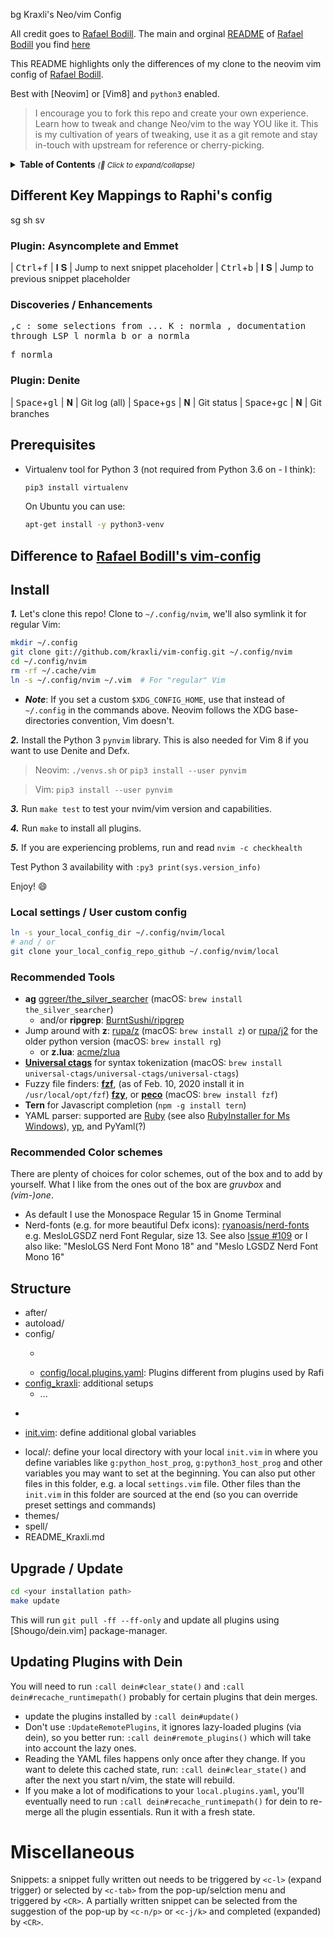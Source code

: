 bg Kraxli's Neo/vim Config

All credit goes to [Rafael Bodill](https://github.com/rafi/vim-config). The main and orginal [README](./README_Rafi.md) of  [Rafael Bodill](https://github.com/rafi/vim-config) you find [here](./README_Rafi.md)

This README highlights only the differences of my clone to the neovim vim config of [Rafael Bodill](https://github.com/rafi/vim-config).


Best with [Neovim] or [Vim8] and `python3` enabled.

> I encourage you to fork this repo and create your own experience.
> Learn how to tweak and change Neo/vim to the way YOU like it.
> This is my cultivation of years of tweaking, use it as a git remote
> and stay in-touch with upstream for reference or cherry-picking.

<details>
  <summary>
    <strong>Table of Contents</strong>
    <small><i>(🔎 Click to expand/collapse)</i></small>
  </summary>

<!-- vim-markdown-toc GFM -->

* [Difference to Rafael Bodill's vim-config](#difference-to-rafael-bodills-vim-config)
* [Install](#install)

<!-- vim-markdown-toc -->
</details>

## Different Key Mappings to Raphi's config
sg
sh
sv

### Plugin: Asyncomplete and Emmet
| <kbd>Ctrl</kbd>+<kbd>f</kbd> | 𝐈 𝐒 | Jump to next snippet placeholder
| <kbd>Ctrl</kbd>+<kbd>b</kbd> | 𝐈 𝐒 | Jump to previous snippet placeholder

### Discoveries / Enhancements
<kbd>,<kbd>c<kbd> : some selections from ...
<kbd>K<kbd> : <kbd>normla<kbd> , documentation through LSP
<kbd><space>l <kbd>normla<kbd>
<kbd><space>b or <space>a <kbd>normla<kbd>

<kbd><space>f <kbd>normla<kbd>

### Plugin: Denite
| <kbd>Space</kbd>+<kbd>gl</kbd> | 𝐍 | Git log (all)
| <kbd>Space</kbd>+<kbd>gs</kbd> | 𝐍 | Git status
| <kbd>Space</kbd>+<kbd>gc</kbd> | 𝐍 | Git branches

## Prerequisites

* Virtualenv tool for Python 3 (not required from Python 3.6 on - I think):
  ```bash
  pip3 install virtualenv
  ```
  On Ubuntu you can use:
  ```bash
  apt-get install -y python3-venv
  ```

## Difference to [Rafael Bodill's vim-config](https://github.com/rafi/vim-config)
## Install


**_1._** Let's clone this repo! Clone to `~/.config/nvim`,
we'll also symlink it for regular Vim:

```bash
mkdir ~/.config
git clone git://github.com/kraxli/vim-config.git ~/.config/nvim
cd ~/.config/nvim
rm -rf ~/.cache/vim
ln -s ~/.config/nvim ~/.vim  # For "regular" Vim
```

* _**Note**_: If you set a custom `$XDG_CONFIG_HOME`,
  use that instead of `~/.config` in the commands above.
  Neovim follows the XDG base-directories convention, Vim doesn't.

**_2._** Install the Python 3 `pynvim` library. This is also needed for Vim 8
if you want to use Denite and Defx.

> Neovim: `./venvs.sh` or `pip3 install --user pynvim`

> Vim: `pip3 install --user pynvim`

**_3._** Run `make test` to test your nvim/vim version and capabilities.

**_4._** Run `make` to install all plugins.

**_5._** If you are experiencing problems, run and read `nvim -c checkhealth`

Test Python 3 availability with `:py3 print(sys.version_info)`

Enjoy! :smile:

### Local settings / User custom config

```bash
ln -s your_local_config_dir ~/.config/nvim/local
# and / or
git clone your_local_config_repo_github ~/.config/nvim/local
```

### Recommended Tools

* **ag** [ggreer/the_silver_searcher](https://github.com/ggreer/the_silver_searcher)
  (macOS: `brew install the_silver_searcher`)
  * and/or **ripgrep**: [BurntSushi/ripgrep](https://github.com/BurntSushi/ripgrep)
* Jump around with **z**: [rupa/z](https://github.com/rupa/z) (macOS: `brew install z`)
  or [rupa/j2](https://github.com/rupa/j2) for the older python version
  (macOS: `brew install rg`)
  * or **z.lua**: [acme/zlua](https://github.com/skywind3000/z.lua)
* **[Universal ctags](https://ctags.io/)** for syntax tokenization
  (macOS: `brew install universal-ctags/universal-ctags/universal-ctags`)
* Fuzzy file finders:
  **[fzf](https://github.com/junegunn/fzf)**, (as of Feb. 10, 2020 install it in `/usr/local/opt/fzf`)
  **[fzy](https://github.com/jhawthorn/fzy)**, or
  **[peco](https://github.com/peco/peco)**
  (macOS: `brew install fzf`)
* **Tern** for Javascript completion (`npm -g install tern`)
* YAML parser: supported are [Ruby](https://www.ruby-lang.org/en/) (see also [RubyInstaller for Ms Windows](https://rubyinstaller.org/downloads/)), [yp](https://github.com/mikefarah/yq), and PyYaml(?)

### Recommended Color schemes
There are plenty of choices for color schemes, out of the box and to add by yourself. What I like from the ones out of the box are *gruvbox* and _(vim-)one_.

* As default I use the Monospace Regular 15 in Gnome Terminal
* Nerd-fonts (e.g. for more beautiful Defx icons): [ryanoasis/nerd-fonts](https://github.com/ryanoasis/nerd-fonts)
  e.g. MesloLGSDZ nerd Font Regular,  size 13. See also [Issue #109](https://github.com/rafi/vim-config/issues/109) or I also like: "MesloLGS Nerd Font Mono 18" and "Meslo LGSDZ Nerd Font Mono 16"


## Structure

* after/
* autoload/
* config/
  * ~~~local.vim~~~ 
  * [config/local.plugins.yaml](./config/local.plugins.yaml): Plugins different from plugins used by Rafi
* [config_kraxli](./config_kraxli): additional setups
  * ... 
* ~~~ftplugin/~~~
- [init.vim](./init.vim): define additional global variables
* local/: define your local directory with your local `init.vim` in where you define variables like `g:python_host_prog`, `g:python3_host_prog` and other variables you may want to set at the beginning. You can also put other files in this folder, e.g. a local `settings.vim` file. Other files than the `init.vim` in this folder are sourced at the end (so you can override preset settings and commands)
* themes/
* spell/
* README_Kraxli.md



## Upgrade / Update

```bash
cd <your installation path>
make update
```

This will run `git pull -ff --ff-only` and update all plugins using
[Shougo/dein.vim] package-manager.

## Updating Plugins with Dein

You will need to run `:call dein#clear_state()` and `:call dein#recache_runtimepath()` probably for certain plugins that dein merges.

- update the plugins installed by `:call dein#update()`
- Don't use `:UpdateRemotePlugins`, it ignores lazy-loaded plugins (via dein), so you better run: `:call dein#remote_plugins()` which will take into account the lazy ones.
- Reading the YAML files happens only once after they change. If you want to delete this cached state, run: `:call dein#clear_state()` and after the next you start n/vim, the state will rebuild.
- If you make a lot of modifications to your `local.plugins.yaml`, you'll eventually need to run `:call dein#recache_runtimepath()` for dein to re-merge all the plugin essentials. Run it with a fresh state.

# Miscellaneous

Snippets: a snippet fully written out needs to be triggered by `<c-l>` (expand trigger) or selected by `<c-tab>` from the pop-up/selction menu and triggered by `<CR>`. A partially written snippet can be selected from the suggestion of the pop-up by `<c-n/p>` or `<c-j/k>` and completed (expanded) by `<CR>`.

